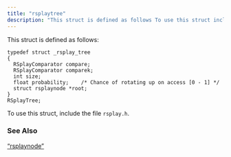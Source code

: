 ```yaml
---
title: "rsplaytree"
description: "This struct is defined as follows To use this struct include the file rsplay h Section 68 68 rsplaynode..."
---
```


This struct is defined as follows:

```
typedef struct _rsplay_tree
{
  RSplayComparator compare;
  RSplayComparator comparek;
  int size;
  float probability;    /* Chance of rotating up on access [0 - 1] */
  struct rsplaynode *root;
}
RSplayTree;
```

To use this struct, include the file `rsplay.h`.

### <a name="idp46409088"></a> See Also

[“rsplaynode”](/momentum/3/3-api/structs-rsplaynode)